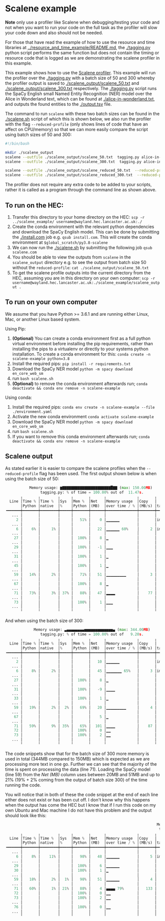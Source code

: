 # Scalene example

**Note** only use a profiler like Scalene when debugging/testing your code and not when you want to run your code on the full task as the profiler will slow your code down and also should not be needed.

For those that have read the example of how to use the resource and time libraries at [../resource_and_time_example/README.md](./resource_and_time_example/README.md), the [./tagging.py](./tagging.py) python script performs the same function but does not contain the timing or resource code that is logged as we are demonstrating the scalene profiler in this example. 

This example shows how to use the [Scalene profiler](https://github.com/emeryberger/scalene). This example will run the profiler over the [./tagging.py](./tagging.py) with a batch size of 50 and 300 whereby the profiler output is saved to [./scalene_output/scalene_50.txt](./scalene_output/scalene_50.txt) and [./scalene_output/scalene_300.txt](./scalene_output/scalene_300.txt) respectively. The [./tagging.py](./tagging.py) script runs the SpaCy English small Named Entity Recognition (NER) model over the Alice in Wonderland text, which can be found at [./alice-in-wonderland.txt](./alice-in-wonderland.txt), and outputs the found entities to the [./output.tsv](./output.tsv) file.


The command to run `scalene` with these two batch sizes can be found in the [./scalene.sh](./scalene.sh) script of which this is shown below, we also run the profiler with the flag `--reduced-profile` (only shows lines of code that have an affect on CPU/memory) so that we can more easily compare the script using batch sizes of 50 and 300:

``` bash
#!/bin/bash

mkdir ./scalene_output
scalene --outfile ./scalene_output/scalene_50.txt  tagging.py alice-in-wonderland.txt output.tsv 50
scalene --outfile ./scalene_output/scalene_300.txt  tagging.py alice-in-wonderland.txt output.tsv 300

scalene --outfile ./scalene_output/scalene_reduced_50.txt  --reduced-profile tagging.py alice-in-wonderland.txt output.tsv 50
scalene --outfile ./scalene_output/scalene_reduced_300.txt  --reduced-profile tagging.py alice-in-wonderland.txt output.tsv 300
```

The profiler does not require any extra code to be added to your scripts, rather it is called as a program through the command line as shown above.

## To run on the HEC:

1. Transfer this directory to your home directory on the HEC: `scp -r ../scalene_example/ username@wayland.hec.lancaster.ac.uk:./`
2. Create the conda environment with the relevant python dependencies and download the SpaCy English model. This can be done by submitting the [./install.com](./install.com) job e.g. `qsub install.com`. This will create the conda environment at `$global_scratch/py3.8-scalene`
3. We can now run the [./scalene.sh](./scalene.sh) by submitting the following job `qsub scalene.com`
4. You should be able to view the outputs from `scalene` in the `scalene_output` directory e.g. to see the output from batch size 50 without the `reduced-profile`: `cat ./scalene_output/scalene_50.txt`
5. To get the scalene profile outputs into the current directory from the HEC, assuming you are in this directory on your own computer: `scp -r username@wayland.hec.lancaster.ac.uk:./scalene_example/scalene_output .`

## To run on your own computer

We assume that you have Python >= 3.6.1 and are running either Linux, Mac, or another Linux based system. 

Using Pip:

1. **(Optional)** You can create a conda environment first as a full python virtual environment before installing the pip requirements, rather than installing the pips to a virtualenv or directly to your systems python installation. To create a conda environment for this: `conda create -n scalene-example python=3.8`
2. Install the required pips: `pip install -r requirements.txt`
3. Download the SpaCy NER model `python -m spacy download en_core_web_sm`
4. run `bash scalene.sh` 
5. **(Optional)** to remove the conda environment afterwards run; `conda deactivate && conda env remove -n scalene-example`

Using conda:

1. Install the required pips: `conda env create -n scalene-example --file ./environment.yaml`
2. Activate the new conda environment `conda activate scalene-example`
3. Download the SpaCy NER model `python -m spacy download en_core_web_sm`
4. run `bash scalene.sh`
5. If you want to remove this conda environment afterwards run; `conda deactivate && conda env remove -n scalene-example`

## Scalene output

As stated earlier it is easier to compare the scalene profiles when the `--reduced-profile` flag has been used. The first output shown below is when using the batch size of 50:
``` python
           Memory usage: ▆▇▇▇▇▇▇▇▇▇▇▇▇▇▇▇▇▇▇▇▇▇▇█▇▇ (max: 150.00MB)            
                tagging.py: % of time = 100.00% out of  11.47s.                
       ╷       ╷        ╷     ╷       ╷      ╷              ╷       ╷          
  Line │Time % │Time %  │Sys  │Mem %  │Net   │Memory usage  │Copy   │          
       │Python │native  │%    │Python │(MB)  │over time / % │(MB/s) │tagging…  
╺━━━━━━┿━━━━━━━┿━━━━━━━━┿━━━━━┿━━━━━━━┿━━━━━━┿━━━━━━━━━━━━━━┿━━━━━━━┿━━━━━━━━━╸
   ... │       │        │     │       │      │              │       │          
     2 │       │        │     │   51% │    0 │▁▁▁▁▁▁        │       │import…   
   ... │       │        │     │       │      │              │       │          
     6 │    6% │     1% │     │       │   22 │▁▁▁▁▁▁ 60%    │     2 │import…   
   ... │       │        │     │       │      │              │       │          
    27 │       │        │     │  100% │    8 │▁             │       │    wi…   
   ... │       │        │     │       │      │              │       │          
    29 │       │        │     │  100% │   -1 │▁▁▁           │       │      …   
   ... │       │        │     │       │      │              │       │          
    31 │       │        │     │  100% │    1 │▁             │       │      …   
   ... │       │        │     │       │      │              │       │          
    45 │       │        │     │  100% │    1 │▁             │       │    pa…   
   ... │       │        │     │       │      │              │       │          
    59 │   14% │     2% │     │   71% │   51 │▁▁▁▁▁▁▁▁▁     │     3 │    nl…   
   ... │       │        │     │       │      │              │       │          
    67 │       │        │     │  100% │    8 │▁             │       │    wi…   
   ... │       │        │     │       │      │              │       │          
    71 │   73% │     3% │ 37% │   88% │   47 │▂▂▂▂          │    77 │      …   
   ... │       │        │     │       │      │              │       │          
    73 │       │        │     │  100% │    1 │▁▁▁           │       │      …   
   ... │       │        │     │       │      │              │       │          
       ╵       ╵        ╵     ╵       ╵      ╵              ╵       ╵          
```


And when using the batch size of 300:

``` python
             Memory usage: ▃▄▄▄▄▄▄▄▄▅▅▅▅▅▅▅▅▅▅▅▅▅▄ (max: 344.00MB)             
                tagging.py: % of time = 100.00% out of   9.20s.                
       ╷       ╷        ╷     ╷       ╷      ╷              ╷       ╷          
  Line │Time % │Time %  │Sys  │Mem %  │Net   │Memory usage  │Copy   │          
       │Python │native  │%    │Python │(MB)  │over time / % │(MB/s) │tagging…  
╺━━━━━━┿━━━━━━━┿━━━━━━━━┿━━━━━┿━━━━━━━┿━━━━━━┿━━━━━━━━━━━━━━┿━━━━━━━┿━━━━━━━━━╸
   ... │       │        │     │       │      │              │       │          
     2 │       │        │     │       │   10 │▁▁▁▁▁▁        │       │import…   
   ... │       │        │     │       │      │              │       │          
     6 │    8% │     2% │     │       │   45 │▁▁▁▁▁▁▁ 65%   │     3 │import…   
   ... │       │        │     │       │      │              │       │          
    27 │       │        │     │  100% │    8 │▁             │       │    wi…   
   ... │       │        │     │       │      │              │       │          
    31 │       │        │     │  100% │   -9 │▁▁▁▁          │       │      …   
   ... │       │        │     │       │      │              │       │          
    33 │       │        │     │  100% │    1 │▁             │       │      …   
   ... │       │        │     │       │      │              │       │          
    59 │   19% │     2% │  2% │   69% │   20 │▁▁▁▁▁▁▁▁▁     │     4 │    nl…   
   ... │       │        │     │       │      │              │       │          
    67 │       │        │     │       │    5 │▁             │       │    wi…   
   ... │       │        │     │       │      │              │       │          
    71 │   59% │     9% │ 35% │   65% │  101 │▁▁▁▁          │    87 │      …   
    72 │       │        │     │  100% │    0 │▁▁            │       │      …   
    73 │       │        │     │  100% │    2 │▁▁            │       │      …   
   ... │       │        │     │       │      │              │       │          
       ╵       ╵        ╵     ╵       ╵      ╵              ╵       ╵          
```

The code snippets show that for the batch size of 300 more memory is used in total (344MB compared to 150MB) which is expected as we are processing more text in one go. Further we can see that the majority of the time is spent on processing the data (line 71). Loading the SpaCy model (line 59) from the *Net (MB)* column uses between 20MB and 51MB and up to 21% (19% + 2% coming from the output of batch size 300) of the time running the code.

You will notice that in both of these the code snippet at the end of each line either does not exist or has been cut off. I don't know why this happens when the output has come the HEC but I know that if I run this code on my own Ubuntu and Mac machine I do not have this problem and the output should look like this:

``` python
                                                                     Memory usage: ▅▄▅▅▅▅▅▅▅▅▅▅▅▅▅▅▅▅▅ (max: 206.00MB)                                                                      
                                                                      tagging.py: % of time = 100.00% out of   6.65s.                                                                       
       ╷       ╷        ╷     ╷       ╷      ╷              ╷       ╷                                                                                                                       
  Line │Time % │Time %  │Sys  │Mem %  │Net   │Memory usage  │Copy   │                                                                                                                       
       │Python │native  │%    │Python │(MB)  │over time / % │(MB/s) │tagging.py                                                                                                             
╺━━━━━━┿━━━━━━━┿━━━━━━━━┿━━━━━┿━━━━━━━┿━━━━━━┿━━━━━━━━━━━━━━┿━━━━━━━┿━━━━━━━━━━━━━━━━━━━━━━━━━━━━━━━━━━━━━━━━━━━━━━━━━━━━━━━━━━━━━━━━━━━━━━━━━━━━━━━━━━━━━━━━━━━━━━━━━━━━━━━━━━━━━━━━━━━━━━╸
   ... │       │        │     │       │      │              │       │                                                                                                                       
     6 │    8% │    11% │     │   98% │   48 │▁▁▁▁▁▁        │     5 │import spacy                                                                                                           
   ... │       │        │     │       │      │              │       │                                                                                                                       
    29 │       │        │     │  100% │    6 │▁▁▁▁▁▁        │       │        for line in _file:                                                                                             
    30 │       │        │     │  100% │    1 │▁             │       │            if line.strip():                                                                                           
   ... │       │        │     │       │      │              │       │                                                                                                                       
    59 │   18% │     2% │  1% │   98% │   51 │▁▁▁▁▁▁        │     4 │    nlp = spacy.load("en_core_web_sm", disable=[ "tagger", "parser"])                                                  
   ... │       │        │     │       │      │              │       │                                                                                                                       
    71 │   60% │     1% │ 21% │   88% │    4 │▄▄▄▄ 79%      │   133 │            for spacy_doc in nlp.pipe(batch, batch_size=batch_size):                                                   
    72 │       │        │     │  100% │    0 │▁▁            │       │                for entity in spacy_doc.ents:                                                                          
    73 │       │        │     │  100% │    2 │▁▁            │       │                        tsv_writer.writerow([paragraph_number, entity.text,                                            
   ... │       │        │     │       │      │              │       │                                                                                                                       
    76 │       │        │     │  100% │    0 │▁▁            │       │                                             entity.end_char])                                                         
   ... │       │        │     │       │      │              │       │                                                                                                                       
       ╵       ╵        ╵     ╵       ╵      ╵              ╵       ╵                                                                                                                       
```
